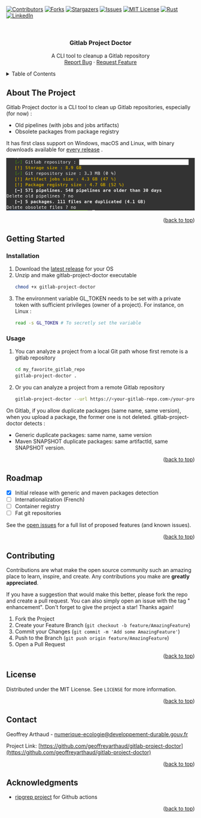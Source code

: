 <!-- Adapted from https://github.com/othneildrew/Best-README-Template/ -->
<!-- PROJECT SHIELDS -->
[![Contributors][contributors-shield]][contributors-url]
[![Forks][forks-shield]][forks-url]
[![Stargazers][stars-shield]][stars-url]
[![Issues][issues-shield]][issues-url]
[![MIT License][license-shield]][license-url]
[![Rust][Rust]][Rust-url]
[![LinkedIn][linkedin-shield]][linkedin-url]

<!-- PROJECT LOGO -->
<br />
<div align="center">

<h3 align="center">Gitlab Project Doctor</h3>

  <p align="center">
    A CLI tool to cleanup a Gitlab repository
    <br />
    <a href="https://github.com/geoffreyarthaud/gitlab-project-doctor/issues">Report Bug</a>
    ·
    <a href="https://github.com/geoffreyarthaud/gitlab-project-doctor/issues">Request Feature</a>
  </p>
</div>



<!-- TABLE OF CONTENTS -->
<details>
  <summary>Table of Contents</summary>
  <ol>
    <li>
      <a href="#about-the-project">About The Project</a>
    </li>
    <li>
      <a href="#getting-started">Getting Started</a>
    </li>
    <li><a href="#roadmap">Roadmap</a></li>
    <li><a href="#contributing">Contributing</a></li>
    <li><a href="#license">License</a></li>
    <li><a href="#contact">Contact</a></li>
    <li><a href="#acknowledgments">Acknowledgments</a></li>
  </ol>
</details>



<!-- ABOUT THE PROJECT -->

## About The Project

Gitlab Project doctor is a CLI tool to clean up Gitlab repositories,
especially (for now) :

- Old pipelines (with jobs and jobs artifacts)
- Obsolete packages from package registry

It has first class support on Windows, macOS and Linux, with binary downloads
available
for [every release](https://github.com/geoffreyarthaud/gitlab-project-doctor/releases)
.

![Product Name Screen Shot][product-screenshot]

<p align="right">(<a href="#readme-top">back to top</a>)</p>

<!-- GETTING STARTED -->

## Getting Started

### Installation

1. Download
   the [latest release](https://github.com/geoffreyarthaud/gitlab-project-doctor/releases)
   for your OS
2. Unzip and make gitlab-project-doctor executable
   ```sh
   chmod +x gitlab-project-doctor
   ```
3. The environment variable GL_TOKEN needs to be set with a private token with
   sufficient privileges (owner of a project). For instance, on Linux :
    ```sh
    read -s GL_TOKEN # To secretly set the variable
    ```

### Usage

1. You can analyze a project from a local Git path whose first remote is a
   gitlab repository
    ```sh
    cd my_favorite_gitlab_repo
    gitlab-project-doctor .
    ```
2. Or you can analyze a project from a remote Gitlab repository
    ```sh
    gitlab-project-doctor --url https://<your-gitlab-repo.com>/your-project-path
    ```

On Gitlab, if you allow duplicate packages (same name, same version), when you
upload a package, the former one
is not deleted. gitlab-project-doctor detects :

- Generic duplicate packages: same name, same version
- Maven SNAPSHOT duplicate packages: same artifactId, same SNAPSHOT version.

<p align="right">(<a href="#readme-top">back to top</a>)</p>

<!-- ROADMAP -->

## Roadmap

- [X] Initial release with generic and maven packages detection
- [ ] Internationalization (French)
- [ ] Container registry
- [ ] Fat git repositories

See
the [open issues](https://github.com/geoffreyarthaud/gitlab-project-doctor/issues)
for a
full list of proposed features (and known issues).

<p align="right">(<a href="#readme-top">back to top</a>)</p>



<!-- CONTRIBUTING -->

## Contributing

Contributions are what make the open source community such an amazing place to
learn, inspire, and create. Any contributions you make are **greatly
appreciated**.

If you have a suggestion that would make this better, please fork the repo and
create a pull request. You can also simply open an issue with the tag "
enhancement".
Don't forget to give the project a star! Thanks again!

1. Fork the Project
2. Create your Feature Branch (`git checkout -b feature/AmazingFeature`)
3. Commit your Changes (`git commit -m 'Add some AmazingFeature'`)
4. Push to the Branch (`git push origin feature/AmazingFeature`)
5. Open a Pull Request

<p align="right">(<a href="#readme-top">back to top</a>)</p>



<!-- LICENSE -->

## License

Distributed under the MIT License. See `LICENSE` for more information.

<p align="right">(<a href="#readme-top">back to top</a>)</p>



<!-- CONTACT -->

## Contact

Geoffrey Arthaud - numerique-ecologie@developpement-durable.gouv.fr

Project
Link: [https://github.com/geoffreyarthaud/gitlab-project-doctor](https://github.com/geoffreyarthaud/gitlab-project-doctor)

<p align="right">(<a href="#readme-top">back to top</a>)</p>



<!-- ACKNOWLEDGMENTS -->

## Acknowledgments

* [ripgrep project](https://github.com/BurntSushi/ripgrep) for Github actions

<p align="right">(<a href="#readme-top">back to top</a>)</p>


<!-- MARKDOWN LINKS & IMAGES -->
<!-- https://www.markdownguide.org/basic-syntax/#reference-style-links -->

[contributors-shield]: https://img.shields.io/github/contributors/geoffreyarthaud/gitlab-project-doctor.svg?style=for-the-badge

[contributors-url]: https://github.com/geoffreyarthaud/gitlab-project-doctor/graphs/contributors

[forks-shield]: https://img.shields.io/github/forks/geoffreyarthaud/gitlab-project-doctor.svg?style=for-the-badge

[forks-url]: https://github.com/geoffreyarthaud/gitlab-project-doctor/network/members

[stars-shield]: https://img.shields.io/github/stars/geoffreyarthaud/gitlab-project-doctor.svg?style=for-the-badge

[stars-url]: https://github.com/geoffreyarthaud/gitlab-project-doctor/stargazers

[issues-shield]: https://img.shields.io/github/issues/geoffreyarthaud/gitlab-project-doctor.svg?style=for-the-badge

[issues-url]: https://github.com/geoffreyarthaud/gitlab-project-doctor/issues

[license-shield]: https://img.shields.io/github/license/geoffreyarthaud/gitlab-project-doctor.svg?style=for-the-badge

[license-url]: https://github.com/geoffreyarthaud/gitlab-project-doctor/blob/master/LICENSE.txt

[linkedin-shield]: https://img.shields.io/badge/-LinkedIn-black.svg?style=for-the-badge&logo=linkedin&colorB=555

[linkedin-url]: https://linkedin.com/in/geoffreyarthaud

[product-screenshot]: docs_assets/gpd_screenshot.png

[Rust]: https://img.shields.io/badge/rust-000000?style=for-the-badge&logo=rust&logoColor=white

[Rust-url]: https://www.rust-lang.org/


